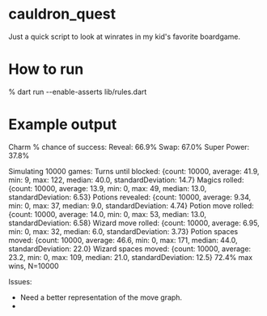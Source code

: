 # cauldron_quest

Just a quick script to look at winrates in my kid's favorite boardgame.

# How to run
% dart run --enable-asserts lib/rules.dart

# Example output

Charm % chance of success:
Reveal: 66.9%
Swap: 67.0%
Super Power: 37.8%

Simulating 10000 games:
Turns until blocked: {count: 10000, average: 41.9, min: 9, max: 122, median: 40.0, standardDeviation: 14.7}
Magics rolled: {count: 10000, average: 13.9, min: 0, max: 49, median: 13.0, standardDeviation: 6.53}
Potions revealed: {count: 10000, average: 9.34, min: 0, max: 37, median: 9.0, standardDeviation: 4.74}
Potion move rolled: {count: 10000, average: 14.0, min: 0, max: 53, median: 13.0, standardDeviation: 6.58}
Wizard move rolled: {count: 10000, average: 6.95, min: 0, max: 32, median: 6.0, standardDeviation: 3.73}
Potion spaces moved: {count: 10000, average: 46.6, min: 0, max: 171, median: 44.0, standardDeviation: 22.0}
Wizard spaces moved: {count: 10000, average: 23.2, min: 0, max: 109, median: 21.0, standardDeviation: 12.5}
72.4% max wins, N=10000


Issues:
* Need a better representation of the move graph.
* 